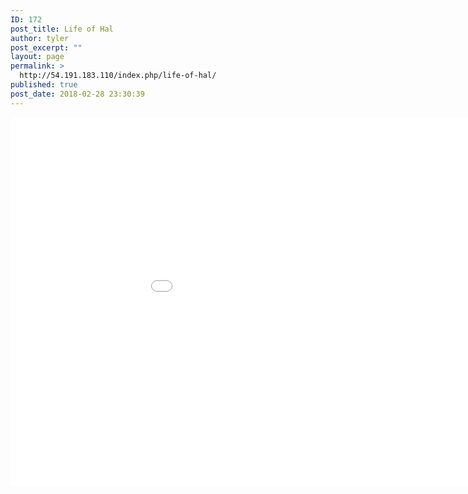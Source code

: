 ```yaml
---
ID: 172
post_title: Life of Hal
author: tyler
post_excerpt: ""
layout: page
permalink: >
  http://54.191.183.110/index.php/life-of-hal/
published: true
post_date: 2018-02-28 23:30:39
---
```

<iframe width="1050" height="590" src="//54.191.183.110/bootstrap/Grey/EntireComic.pdf" frameborder="0"></iframe>